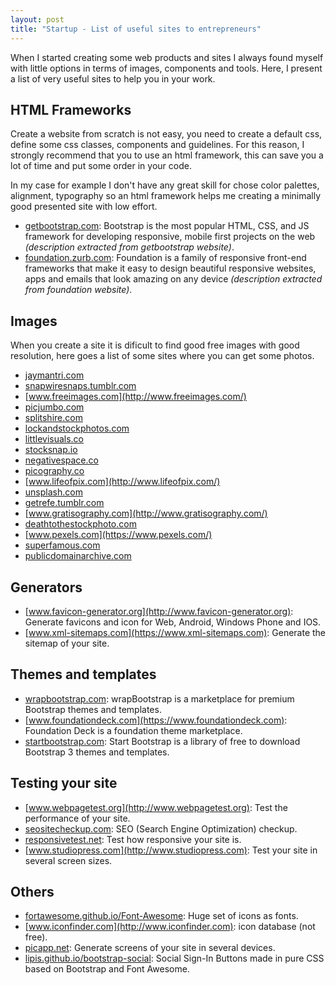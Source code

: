 ```yaml
---
layout: post
title: "Startup - List of useful sites to entrepreneurs"
---
```

When I started creating some web products and sites I always found myself with little options in terms of images, components and tools. Here, I present a list of very useful sites to help you in your work.

## HTML Frameworks
Create a website from scratch is not easy, you need to create a default css, define some css classes, components and guidelines. For this reason, I strongly recommend that you to use an html framework, this can save you a lot of time and put some order in your code.

In my case for example I don't have any great skill for chose color palettes, alignment, typography so an html framework helps me creating a minimally good presented site with low effort.

  - [getbootstrap.com](http://getbootstrap.com): Bootstrap is the most popular HTML, CSS, and JS framework for developing responsive, mobile first projects on the web *(description extracted from getbootstrap website)*.
  - [foundation.zurb.com](http://foundation.zurb.com): Foundation is a family of responsive front-end frameworks that make it easy to design beautiful responsive websites, apps and emails that look amazing on any device *(description extracted from foundation website)*.

## Images

When you create a site it is dificult to find good free images with good resolution, here goes a list of some sites where you can get some photos.

  - [jaymantri.com](http://jaymantri.com/)
  - [snapwiresnaps.tumblr.com](http://snapwiresnaps.tumblr.com/)
  - [www.freeimages.com](http://www.freeimages.com/)
  - [picjumbo.com](http://picjumbo.com/)
  - [splitshire.com](http://splitshire.com/)
  - [lockandstockphotos.com](http://lockandstockphotos.com/)
  - [littlevisuals.co](http://littlevisuals.co/)
  - [stocksnap.io](https://stocksnap.io/)
  - [negativespace.co](http://negativespace.co/)
  - [picography.co](http://picography.co/)
  - [www.lifeofpix.com](http://www.lifeofpix.com/)
  - [unsplash.com](http://unsplash.com/)
  - [getrefe.tumblr.com](http://getrefe.tumblr.com/)
  - [www.gratisography.com](http://www.gratisography.com/)
  - [deathtothestockphoto.com](http://deathtothestockphoto.com/)
  - [www.pexels.com](https://www.pexels.com/)
  - [superfamous.com](http://superfamous.com/)
  - [publicdomainarchive.com](http://publicdomainarchive.com/)

## Generators
  - [www.favicon-generator.org](http://www.favicon-generator.org): Generate favicons and icon for Web, Android, Windows Phone and IOS.
  - [www.xml-sitemaps.com](https://www.xml-sitemaps.com): Generate the sitemap of your site.

## Themes and templates

  - [wrapbootstrap.com](https://wrapbootstrap.com): wrapBootstrap is a marketplace for premium Bootstrap themes and templates.
  - [www.foundationdeck.com](https://www.foundationdeck.com): Foundation Deck is a foundation theme marketplace.
  - [startbootstrap.com](http://startbootstrap.com): Start Bootstrap is a library of free to download Bootstrap 3 themes and templates.

## Testing your site
  - [www.webpagetest.org](http://www.webpagetest.org): Test the performance of your site.
  - [seositecheckup.com](http://seositecheckup.com): SEO (Search Engine Optimization) checkup.
  - [responsivetest.net](http://responsivetest.net): Test how responsive your site is.
  - [www.studiopress.com](http://www.studiopress.com): Test your site in several screen sizes.

## Others
  - [fortawesome.github.io/Font-Awesome](https://fortawesome.github.io/Font-Awesome): Huge set of icons as fonts.
  - [www.iconfinder.com](http://www.iconfinder.com): icon database (not free).
  - [picapp.net](http://picapp.net/htc_one_m8_gunmetal_2): Generate screens of your site in several devices.
  - [lipis.github.io/bootstrap-social](http://lipis.github.io/bootstrap-social): Social Sign-In Buttons made in pure CSS based on Bootstrap and Font Awesome.
